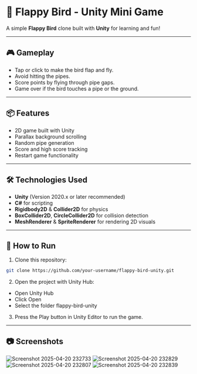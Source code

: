 # 🐤 Flappy Bird - Unity Mini Game

A simple **Flappy Bird** clone built with **Unity** for learning and fun!  

---

## 🎮 Gameplay

- Tap or click to make the bird flap and fly.
- Avoid hitting the pipes.
- Score points by flying through pipe gaps.
- Game over if the bird touches a pipe or the ground.

---

## 📦 Features

- 2D game built with Unity
- Parallax background scrolling
- Random pipe generation
- Score and high score tracking
- Restart game functionality

---

## 🛠️ Technologies Used

- **Unity** (Version 2020.x or later recommended)
- **C#** for scripting
- **Rigidbody2D** & **Collider2D** for physics
- **BoxCollider2D**, **CircleCollider2D** for collision detection
- **MeshRenderer** & **SpriteRenderer** for rendering 2D visuals

---

## 🚀 How to Run

1. Clone this repository:
  ```bash
  git clone https://github.com/your-username/flappy-bird-unity.git
  ```
2. Open the project with Unity Hub:
  - Open Unity Hub
  - Click Open
  - Select the folder flappy-bird-unity
3. Press the Play button in Unity Editor to run the game.

---

## 📷 Screenshots
![Screenshot 2025-04-20 232733](https://github.com/user-attachments/assets/1daae299-ae9b-4166-a9de-b47bf0135483)
![Screenshot 2025-04-20 232829](https://github.com/user-attachments/assets/797ec128-4c32-4ab1-adef-50016c0c6073)
![Screenshot 2025-04-20 232807](https://github.com/user-attachments/assets/fc6fff15-9ee4-4361-8b2a-753e1a4b6095)
![Screenshot 2025-04-20 232839](https://github.com/user-attachments/assets/446f4deb-a825-49f3-8d2b-2a6b451fe8c3)

